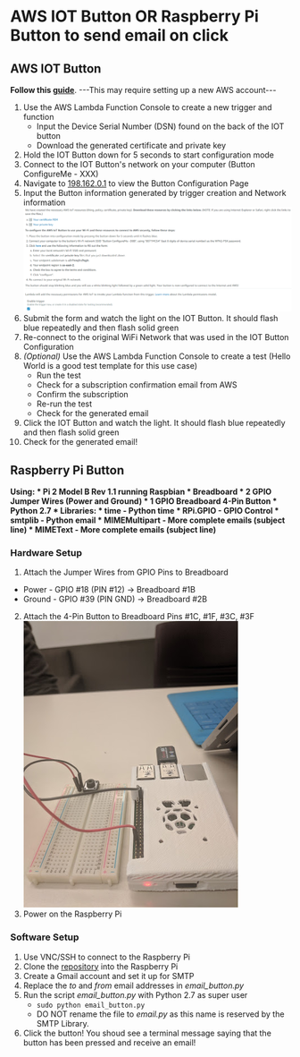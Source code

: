 # AWS IOT Button OR Raspberry Pi Button to send email on click

## AWS IOT Button
**Follow this [guide](https://docs.aws.amazon.com/iot/latest/developerguide/iot-device-sdk-node.html)**.
---This may require setting up a new AWS account---
1. Use the AWS Lambda Function Console to create a new trigger and function
   * Input the Device Serial Number (DSN) found on the back of the IOT button
   * Download the generated certificate and private key
2. Hold the IOT Button down for 5 seconds to start configuration mode
3. Connect to the IOT Button's network on your computer (Button ConfigureMe - XXX)
4. Navigate to [198.162.0.1](198.162.0.1) to view the Button Configuration Page
5. Input the Button information generated by trigger creation and Network information 
![Screenshot of AWS generated information](/images/IOTButtonInfo.png)
6. Submit the form and watch the light on the IOT Button. It should flash blue repeatedly and then flash solid green
7. Re-connect to the original WiFi Network that was used in the IOT Button Configuration
8. *(Optional)* Use the AWS Lambda Function Console to create a test (Hello World is a good test template for this use case)
   * Run the test
   * Check for a subscription confirmation email from AWS
   * Confirm the subscription
   * Re-run the test
   * Check for the generated email
9. Click the IOT Button and watch the light. It should flash blue repeatedly and then flash solid green
10. Check for the generated email!

## Raspberry Pi Button
**Using: * Pi 2 Model B Rev 1.1 running Raspbian
         * Breadboard
         * 2 GPIO Jumper Wires (Power and Ground)
         * 1 GPIO Breadboard 4-Pin Button
         * Python 2.7
         * Libraries:
            * time - Python time
            * RPi.GPIO - GPIO Control
            * smtplib - Python email
            * MIMEMultipart - More complete emails (subject line)
            * MIMEText - More complete emails (subject line)**

### Hardware Setup
1. Attach the Jumper Wires from GPIO Pins to Breadboard
  * Power - GPIO \#18 (PIN \#12) -> Breadboard \#1B
  * Ground - GPIO \#39 (PIN GND) -> Breadboard \#2B
2. Attach the 4-Pin Button to Breadboard Pins \#1C, \#1F, \#3C, \#3F
![Pi Setup](/images/PiSetup.jpg)
3. Power on the Raspberry Pi

### Software Setup
1. Use VNC/SSH to connect to the Raspberry Pi
2. Clone the [repository](https://github.com/Bravelemming/PushingAWSIotButton) into the Raspberry Pi
3. Create a Gmail account and set it up for SMTP
5. Replace the *to* and *from* email addresses in *email_button.py*
3. Run the script *email_button.py* with Python 2.7 as super user
   * `sudo python email_button.py`
   * DO NOT rename the file to *email.py* as this name is reserved by the SMTP Library.
4. Click the button! You shoud see a terminal message saying that the button has been pressed and receive an email!

